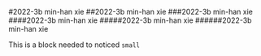 
#2022-3b min-han xie
##2022-3b min-han xie
###2022-3b min-han xie
####2022-3b min-han xie
#####2022-3b min-han xie
######2022-3b min-han xie

This is a block needed to noticed `small`
